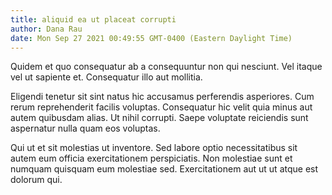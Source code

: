 ```yaml
---
title: aliquid ea ut placeat corrupti
author: Dana Rau
date: Mon Sep 27 2021 00:49:55 GMT-0400 (Eastern Daylight Time)
---
```

Quidem et quo consequatur ab a consequuntur non qui nesciunt. Vel itaque vel ut sapiente et. Consequatur illo aut mollitia.

 Eligendi tenetur sit sint natus hic accusamus perferendis asperiores. Cum rerum reprehenderit facilis voluptas. Consequatur hic velit quia minus aut autem quibusdam alias. Ut nihil corrupti. Saepe voluptate reiciendis sunt aspernatur nulla quam eos voluptas.

 Qui ut et sit molestias ut inventore. Sed labore optio necessitatibus sit autem eum officia exercitationem perspiciatis. Non molestiae sunt et numquam quisquam eum molestiae sed. Exercitationem aut ut ut atque est dolorum qui.